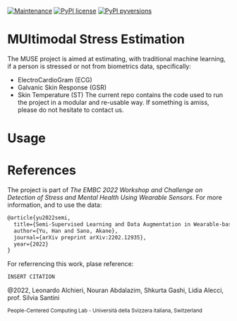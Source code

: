 [![Maintenance](https://img.shields.io/badge/Maintained%3F-yes-green.svg)](https://github.com/LeonardoAlchieri/MUSE/graphs/commit-activity)
[![PyPI license](https://img.shields.io/pypi/l/ansicolortags.svg)](https://github.com/LeonardoAlchieri/MUSE)
[![PyPI pyversions](https://img.shields.io/badge/Python-3.10-informational)](https://github.com/LeonardoAlchieri/MUSE)

# MUltimodal Stress Estimation
The MUSE project is aimed at estimating, with traditional machine learning, if a person is stressed or not from biometrics data, specifically:
- ElectroCardioGram (ECG)
- Galvanic Skin Response (GSR)
- Skin Temperature (ST)
The current repo contains the code used to run the project in a modular and re-usable way. If something is amiss, please do not hesitate to contact us.

# Usage




# References

The project is part of *The EMBC 2022 Workshop and Challenge on Detection of Stress and Mental Health Using Wearable Sensors*.
For more information, and to use the data:
```latex
@article{yu2022semi,
  title={Semi-Supervised Learning and Data Augmentation in Wearable-based Momentary Stress Detection in the Wild},
  author={Yu, Han and Sano, Akane},
  journal={arXiv preprint arXiv:2202.12935},
  year={2022}
}
```

For referrencing this work, plase reference:
```latex
INSERT CITATION
```

@2022, Leonardo Alchieri, Nouran Abdalazim, Shkurta Gashi, Lidia Alecci, prof. Silvia Santini

<sub>People-Centered Computing Lab - Università della Svizzera italiana, Switzerland</sub>
